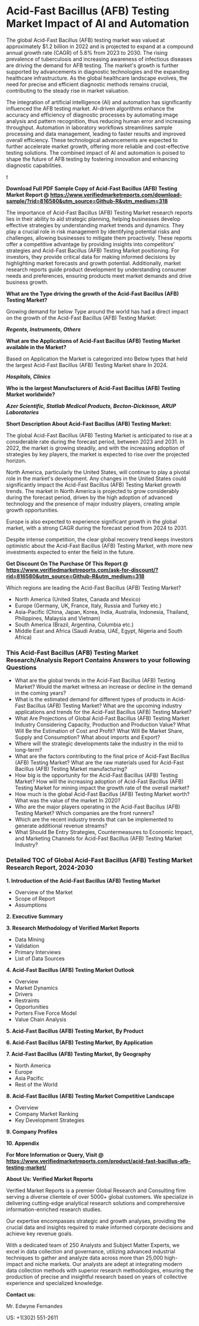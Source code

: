 <meta name="title" content="Global  Acid-Fast Bacillus (AFB) Testing Market Impact of AI and Automation"><meta name="description" content="  The global Acid-Fast Bacillus (AFB) testing market was valued at approximately $1.2 billion in 2022 and is projected to expand at a compound annual growth rate (CAGR"><meta name="title" content=" Acid-Fast Bacillus (AFB) Testing Market Size, Share, Scope, Trends, Growth, Opportunities, Analysis, Forecast"> <h1>Acid-Fast Bacillus (AFB) Testing Market Impact of AI and Automation</h1> <p>The global Acid-Fast Bacillus (AFB) testing market was valued at approximately $1.2 billion in 2022 and is projected to expand at a compound annual growth rate (CAGR) of 5.8% from 2023 to 2030. The rising prevalence of tuberculosis and increasing awareness of infectious diseases are driving the demand for AFB testing. The market's growth is further supported by advancements in diagnostic technologies and the expanding healthcare infrastructure. As the global healthcare landscape evolves, the need for precise and efficient diagnostic methods remains crucial, contributing to the steady rise in market valuation.</p> <p>The integration of artificial intelligence (AI) and automation has significantly influenced the AFB testing market. AI-driven algorithms enhance the accuracy and efficiency of diagnostic processes by automating image analysis and pattern recognition, thus reducing human error and increasing throughput. Automation in laboratory workflows streamlines sample processing and data management, leading to faster results and improved overall efficiency. These technological advancements are expected to further accelerate market growth, offering more reliable and cost-effective testing solutions. The combined impact of AI and automation is poised to shape the future of AFB testing by fostering innovation and enhancing diagnostic capabilities.</p> t</p><p id="" class=""><strong>Download Full PDF Sample Copy of Acid-Fast Bacillus (AFB) Testing Market Report @ <a href="https://www.verifiedmarketreports.com/download-sample/?rid=816580&utm_source=Github-R&utm_medium=318" target="_blank">https://www.verifiedmarketreports.com/download-sample/?rid=816580&utm_source=Github-R&utm_medium=318</a></strong></p><p>The importance of&nbsp;Acid-Fast Bacillus (AFB) Testing Market research reports lies in their ability to aid strategic planning, helping businesses develop effective strategies by understanding market trends and dynamics. They play a crucial role in risk management by identifying potential risks and challenges, allowing businesses to mitigate them proactively. These reports offer a competitive advantage by providing insights into competitors' strategies and Acid-Fast Bacillus (AFB) Testing Market positioning. For investors, they provide critical data for making informed decisions by highlighting market forecasts and growth potential. Additionally, market research reports guide product development by understanding consumer needs and preferences, ensuring products meet market demands and drive business growth.</p><p><strong>What are the&nbsp;Type driving the growth of the Acid-Fast Bacillus (AFB) Testing Market?</strong></p><p id="" class="">Growing demand for below Type around the world has had a direct impact on the growth of the Acid-Fast Bacillus (AFB) Testing Market:</p><em><strong>Regents, Instruments, Others</strong></em></p><strong>What are the&nbsp;Applications&nbsp;of Acid-Fast Bacillus (AFB) Testing Market available in the Market?</strong></p><p id="" class="">Based on Application the Market is categorized into Below types that held the largest Acid-Fast Bacillus (AFB) Testing Market share In 2024.</p><em><strong>Hospitals, Clinics</strong></em></p><strong>Who is the largest Manufacturers of Acid-Fast Bacillus (AFB) Testing Market worldwide?</strong></p><p><em><strong>Azer Scientific, Statlab Medical Products, Becton-Dickinson, ARUP Laboratories</strong></em></p><p id="" class=""><strong>Short Description About Acid-Fast Bacillus (AFB) Testing Market:</strong></p><p>The global Acid-Fast Bacillus (AFB) Testing Market is anticipated to rise at a considerable rate during the forecast period, between 2023 and 2031. In 2022, the market is growing steadily, and with the increasing adoption of strategies by key players, the market is expected to rise over the projected horizon.</p><p>North America, particularly the United States, will continue to play a pivotal role in the market's development. Any changes in the United States could significantly impact the Acid-Fast Bacillus (AFB) Testing Market growth trends. The market in North America is projected to grow considerably during the forecast period, driven by the high adoption of advanced technology and the presence of major industry players, creating ample growth opportunities.</p><p>Europe is also expected to experience significant growth in the global market, with a strong CAGR during the forecast period from 2024 to 2031.</p><p>Despite intense competition, the clear global recovery trend keeps investors optimistic about the Acid-Fast Bacillus (AFB) Testing Market, with more new investments expected to enter the field in the future.</p><p id="" class=""><strong>Get Discount On The Purchase Of This Report @ <a href="https://www.verifiedmarketreports.com/ask-for-discount/?rid=816580&utm_source=Github-R&utm_medium=318" target="_blank">https://www.verifiedmarketreports.com/ask-for-discount/?rid=816580&utm_source=Github-R&utm_medium=318</a></strong></p>Which regions are leading the Acid-Fast Bacillus (AFB) Testing Market?</p><ul><li>North America (United States, Canada and Mexico)</li><li>Europe (Germany, UK, France, Italy, Russia and Turkey etc.)</li><li>Asia-Pacific (China, Japan, Korea, India, Australia, Indonesia, Thailand, Philippines, Malaysia and Vietnam)</li><li>South America (Brazil, Argentina, Columbia etc.)</li><li>Middle East and Africa (Saudi Arabia, UAE, Egypt, Nigeria and South Africa)</li></ul><h3 id="" class="">This Acid-Fast Bacillus (AFB) Testing Market Research/Analysis Report Contains Answers to your following Questions</h3><ul><li>What are the global trends in the Acid-Fast Bacillus (AFB) Testing Market? Would the market witness an increase or decline in the demand in the coming years?</li><li>What is the estimated demand for different types of products in Acid-Fast Bacillus (AFB) Testing Market? What are the upcoming industry applications and trends for the Acid-Fast Bacillus (AFB) Testing Market?</li><li>What Are Projections of Global Acid-Fast Bacillus (AFB) Testing Market Industry Considering Capacity, Production and Production Value? What Will Be the Estimation of Cost and Profit? What Will Be Market Share, Supply and Consumption? What about imports and Export?</li><li>Where will the strategic developments take the industry in the mid to long-term?</li><li>What are the factors contributing to the final price of Acid-Fast Bacillus (AFB) Testing Market? What are the raw materials used for Acid-Fast Bacillus (AFB) Testing Market manufacturing?</li><li>How big is the opportunity for the Acid-Fast Bacillus (AFB) Testing Market? How will the increasing adoption of Acid-Fast Bacillus (AFB) Testing Market for mining impact the growth rate of the overall market?</li><li>How much is the global Acid-Fast Bacillus (AFB) Testing Market worth? What was the value of the market In 2020?</li><li>Who are the major players operating in the Acid-Fast Bacillus (AFB) Testing Market? Which companies are the front runners?</li><li>Which are the recent industry trends that can be implemented to generate additional revenue streams?</li><li>What Should Be Entry Strategies, Countermeasures to Economic Impact, and Marketing Channels for Acid-Fast Bacillus (AFB) Testing Market Industry?</li></ul><h3 id="" class="">Detailed TOC of Global Acid-Fast Bacillus (AFB) Testing Market Research Report, 2024-2030</h3><p id="" class=""><strong>1. Introduction of the Acid-Fast Bacillus (AFB) Testing Market</strong></p><ul><li>Overview of the Market</li><li>Scope of Report</li><li>Assumptions</li></ul><p id="" class=""><strong>2. Executive Summary</strong></p><p id="" class=""><strong>3. Research Methodology of Verified Market Reports</strong></p><ul><li>Data Mining</li><li>Validation</li><li>Primary Interviews</li><li>List of Data Sources</li></ul><p id="" class=""><strong>4. Acid-Fast Bacillus (AFB) Testing Market Outlook</strong></p><ul><li>Overview</li><li>Market Dynamics</li><li>Drivers</li><li>Restraints</li><li>Opportunities</li><li>Porters Five Force Model</li><li>Value Chain Analysis</li></ul><p id="" class=""><strong>5. Acid-Fast Bacillus (AFB) Testing Market, By Product</strong></p><p id="" class=""><strong>6. Acid-Fast Bacillus (AFB) Testing Market, By Application</strong></p><p id="" class=""><strong>7. Acid-Fast Bacillus (AFB) Testing Market, By Geography</strong></p><ul><li>North America</li><li>Europe</li><li>Asia Pacific</li><li>Rest of the World</li></ul><p id="" class=""><strong>8. Acid-Fast Bacillus (AFB) Testing Market Competitive Landscape</strong></p><ul><li>Overview</li><li>Company Market Ranking</li><li>Key Development Strategies</li></ul><p id="" class=""><strong>9. Company Profiles</strong></p><p id="" class=""><strong>10. Appendix</strong></p><p id="" class=""><strong>For More Information or Query, Visit @ <a href="https://www.verifiedmarketreports.com/product/acid-fast-bacillus-afb-testing-market/" target="_blank">https://www.verifiedmarketreports.com/product/acid-fast-bacillus-afb-testing-market/</a></strong></p><p id="" class=""><strong>About Us: Verified Market Reports</strong></p><p id="" class="">Verified Market Reports is a premier Global Research and Consulting firm serving a diverse clientele of over 5000+ global customers. We specialize in delivering cutting-edge analytical research solutions and comprehensive information-enriched research studies.</p><p id="" class="">Our expertise encompasses strategic and growth analyses, providing the crucial data and insights required to make informed corporate decisions and achieve key revenue goals.</p><p id="" class="">With a dedicated team of 250 Analysts and Subject Matter Experts, we excel in data collection and governance, utilizing advanced industrial techniques to gather and analyze data across more than 25,000 high-impact and niche markets. Our analysts are adept at integrating modern data collection methods with superior research methodologies, ensuring the production of precise and insightful research based on years of collective experience and specialized knowledge.</p><p id="" class=""><strong>Contact us:</strong></p><p id="" class="">Mr. Edwyne Fernandes</p><p id="" class="">US: +1(302) 551-2611</p>